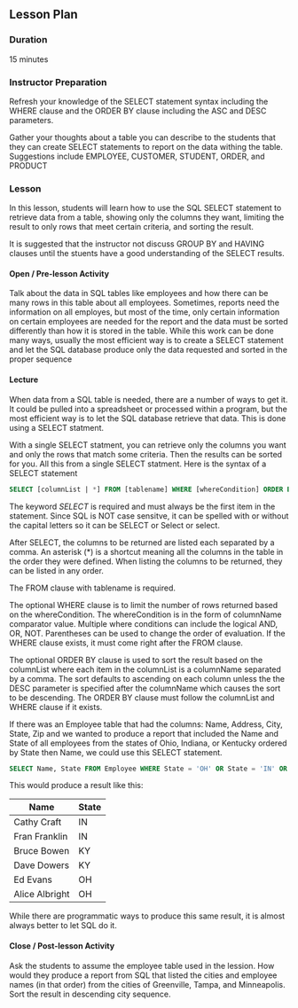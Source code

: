 ## Lesson Plan

### Duration

15 minutes

### Instructor Preparation

Refresh your knowledge of the SELECT statement syntax including the WHERE clause and the ORDER BY clause including the ASC and DESC parameters.

Gather your thoughts about a table you can describe to the students that they can create SELECT statements to report on the data withing the table. Suggestions include EMPLOYEE, CUSTOMER, STUDENT, ORDER, and PRODUCT

### Lesson

In this lesson, students will learn how to use the SQL SELECT statement to retrieve data from a table, showing only the columns they want, limiting the result to only rows that meet certain criteria, and sorting the result.

It is suggested that the instructor not discuss GROUP BY and HAVING clauses until the stuents have a good understanding of the SELECT results.

#### Open / Pre-lesson Activity

Talk about the data in SQL tables like employees and how there can be many rows in this table about all employees. Sometimes, reports need the information on all employes, but most of the time, only certain information on certain employees are needed for the report and the data must be sorted differently than how it is stored in the table. While this work can be done many ways, usually the most efficient way is to create a SELECT statement and let the SQL database produce only the data requested and sorted in the proper sequence

#### Lecture

When data from a SQL table is needed, there are a number of ways to get it. It could be pulled into a spreadsheet or processed within a program, but the most efficient way is to let the SQL database retrieve that data. This is done using a SELECT statment.

With a single SELECT statment, you can retrieve only the columns you want and only the rows that match some criteria. Then the results can be sorted for you. All this from a single SELECT statment. Here is the syntax of a SELECT statement

```sql
SELECT [columnList | *] FROM [tablename] WHERE [whereCondition] ORDER BY [columnList]
```

The keyword _SELECT_ is required and must always be the first item in the statement. Since SQL is NOT case sensitve, it can be spelled with or without the capital letters so it can be SELECT or Select or select.

After SELECT, the columns to be returned are listed each separated by a comma. An asterisk (*) is a shortcut meaning all the columns in the table in the order they were defined. When listing the columns to be returned, they can be listed in any order.

The FROM clause with tablename is required.

The optional WHERE clause is to limit the number of rows returned based on the whereCondition. The whereCondition is in the form of columnName comparator value. Multiple where conditions can include the logical AND, OR, NOT. Parentheses can be used to change the order of evaluation. If the WHERE clause exists, it must come right after the FROM clause.

The optional ORDER BY clause is used to sort the result based on the columnList where each item in the columnList is a columnName separated by a comma. The sort defaults to ascending on each column unless the the DESC parameter is specified after the columnName which causes the sort to be descending. The ORDER BY clause must follow the columnList and WHERE clause if it exists.

If there was an Employee table that had the columns: Name, Address, City, State, Zip and we wanted to produce a report that included the Name and State of all employees from the states of Ohio, Indiana, or Kentucky ordered by State then Name, we could use this SELECT statement.

```sql
SELECT Name, State FROM Employee WHERE State = 'OH' OR State = 'IN' OR State = 'KY' ORDER BY State, Name
```

This would produce a result like this:

| Name | State |
| ---- | ----- |
| Cathy Craft | IN |
| Fran Franklin | IN |
| Bruce Bowen | KY |
| Dave Dowers | KY |
| Ed Evans | OH |
| Alice Albright | OH | 

While there are programmatic ways to produce this same result, it is almost always better to let SQL do it.

#### Close / Post-lesson Activity

Ask the students to assume the employee table used in the lession. How would they produce a report from SQL that listed the cities and employee names (in that order) from the cities of Greenville, Tampa, and Minneapolis. Sort the result in descending city sequence.
